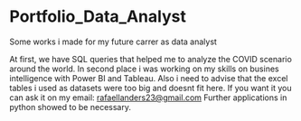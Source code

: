 # Portfolio_Data_Analyst
Some works i made for my future carrer as data analyst

At first, we have SQL queries that helped me to analyze the COVID scenario around the world.
In second place i was working on my skills on busines intelligence with Power BI and Tableau.
Also i need to advise that the excel tables i used as datasets were too big and doesnt fit here. If you want it you can ask it on my email: rafaellanders23@gmail.com 
Further applications in python showed to be necessary.

